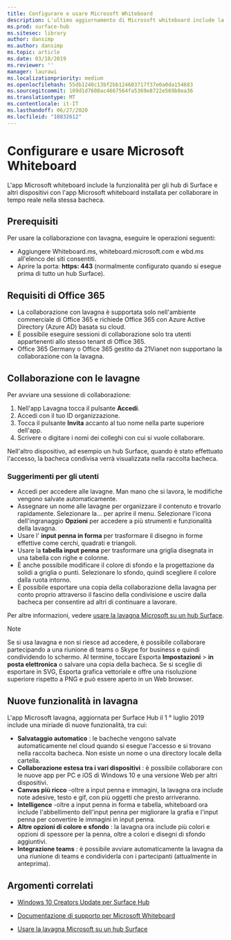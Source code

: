 ```yaml
---
title: Configurare e usare Microsoft Whiteboard
description: L'ultimo aggiornamento di Microsoft whiteboard include la possibilità per due hub di Surface di collaborare in tempo reale nella stessa bacheca.
ms.prod: surface-hub
ms.sitesec: library
author: dansimp
ms.author: dansimp
ms.topic: article
ms.date: 03/18/2019
ms.reviewer: ''
manager: laurawi
ms.localizationpriority: medium
ms.openlocfilehash: 55db1240c13bf2bb124603717f37e0a0da154683
ms.sourcegitcommit: 109d1d7608ac4667564fa5369e8722e569b8ea36
ms.translationtype: MT
ms.contentlocale: it-IT
ms.lasthandoff: 06/27/2020
ms.locfileid: "10832612"
---
```

# Configurare e usare Microsoft Whiteboard

L'app Microsoft whiteboard include la funzionalità per gli hub di Surface e altri dispositivi con l'app Microsoft whiteboard installata per collaborare in tempo reale nella stessa bacheca.

## Prerequisiti

Per usare la collaborazione con lavagna, eseguire le operazioni seguenti:

- Aggiungere Whiteboard.ms, whiteboard.microsoft.com e wbd.ms all'elenco dei siti consentiti.
- Aprire la porta: **https: 443** (normalmente configurato quando si esegue prima di tutto un hub Surface).

## Requisiti di Office 365

- La collaborazione con lavagna è supportata solo nell'ambiente commerciale di Office 365 e richiede Office 365 con Azure Active Directory (Azure AD) basata su cloud.
- È possibile eseguire sessioni di collaborazione solo tra utenti appartenenti allo stesso tenant di Office 365.
- Office 365 Germany o Office 365 gestito da 21Vianet non supportano la collaborazione con la lavagna.

## Collaborazione con le lavagne

Per avviare una sessione di collaborazione:

1. Nell'app Lavagna tocca il pulsante **Accedi**.
2. Accedi con il tuo ID organizzazione.
3. Tocca il pulsante **Invita** accanto al tuo nome nella parte superiore dell'app.
4. Scrivere o digitare i nomi dei colleghi con cui si vuole collaborare.

Nell'altro dispositivo, ad esempio un hub Surface, quando è stato effettuato l'accesso, la bacheca condivisa verrà visualizzata nella raccolta bacheca.

### Suggerimenti per gli utenti
- Accedi per accedere alle lavagne. Man mano che si lavora, le modifiche vengono salvate automaticamente.
- Assegnare un nome alle lavagne per organizzare il contenuto e trovarlo rapidamente. Selezionare la... per aprire il menu. Selezionare l'icona dell'ingranaggio **Opzioni** per accedere a più strumenti e funzionalità della lavagna.
- Usare l' **input penna in forma** per trasformare il disegno in forme effettive come cerchi, quadrati e triangoli.
- Usare la **tabella input penna** per trasformare una griglia disegnata in una tabella con righe e colonne.
- È anche possibile modificare il colore di sfondo e la progettazione da solidi a griglia o punti. Selezionare lo sfondo, quindi scegliere il colore dalla ruota intorno.
- È possibile esportare una copia della collaborazione della lavagna per conto proprio attraverso il fascino della condivisione e uscire dalla bacheca per consentire ad altri di continuare a lavorare.

Per altre informazioni, vedere [usare la lavagna Microsoft su un hub Surface](https://support.office.com/article/use-microsoft-whiteboard-on-a-surface-hub-5c594985-129d-43f9-ace5-7dee96f7621d).

> [!NOTE]
>  Se si usa lavagna e non si riesce ad accedere, è possibile collaborare partecipando a una riunione di teams o Skype for business e quindi condividendo lo schermo. Al termine, toccare Esporta **Impostazioni**  >  **in posta elettronica** o salvare una copia della bacheca. Se si sceglie di esportare in SVG, Esporta grafica vettoriale e offre una risoluzione superiore rispetto a PNG e può essere aperto in un Web browser.

## Nuove funzionalità in lavagna

L'app Microsoft lavagna, aggiornata per Surface Hub il 1 ° luglio 2019 include una miriade di nuove funzionalità, tra cui:

- **Salvataggio automatico** : le bacheche vengono salvate automaticamente nel cloud quando si esegue l'accesso e si trovano nella raccolta bacheca. Non esiste un nome o una directory locale della cartella.
- **Collaborazione estesa tra i vari dispositivi** : è possibile collaborare con le nuove app per PC e iOS di Windows 10 e una versione Web per altri dispositivi.
- **Canvas più ricco** -oltre a input penna e immagini, la lavagna ora include note adesive, testo e gif, con più oggetti che presto arriveranno.
- **Intelligence** -oltre a input penna in forma e tabella, whiteboard ora include l'abbellimento dell'input penna per migliorare la grafia e l'input penna per convertire le immagini in input penna.
- **Altre opzioni di colore e sfondo** : la lavagna ora include più colori e opzioni di spessore per la penna, oltre a colori e disegni di sfondo aggiuntivi.
- **Integrazione teams** : è possibile avviare automaticamente la lavagna da una riunione di teams e condividerla con i partecipanti (attualmente in anteprima).


## Argomenti correlati

- [Windows 10 Creators Update per Surface Hub](https://www.microsoft.com/surface/support/surface-hub/windows-10-creators-update-surface-hub)

- [Documentazione di supporto per Microsoft Whiteboard](https://support.office.com/article/Whiteboard-Help-0c0f2aa0-b1bb-491c-b814-fd22de4d7c01)

- [Usare la lavagna Microsoft su un hub Surface](https://support.office.com/article/use-microsoft-whiteboard-on-a-surface-hub-5c594985-129d-43f9-ace5-7dee96f7621d)
